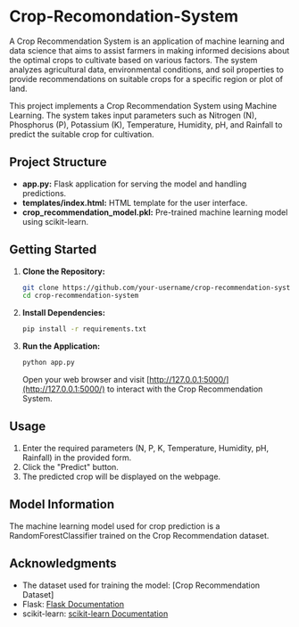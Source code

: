 # Crop-Recomondation-System


A Crop Recommendation System is an application of machine learning and data science that aims to assist farmers in making informed decisions about the optimal crops to cultivate based on various factors. The system analyzes agricultural data, environmental conditions, and soil properties to provide recommendations on suitable crops for a specific region or plot of land.

This project implements a Crop Recommendation System using Machine Learning. The system takes input parameters such as Nitrogen (N), Phosphorus (P), Potassium (K), Temperature, Humidity, pH, and Rainfall to predict the suitable crop for cultivation.

## Project Structure

- **app.py:** Flask application for serving the model and handling predictions.
- **templates/index.html:** HTML template for the user interface.
- **crop_recommendation_model.pkl:** Pre-trained machine learning model using scikit-learn.

## Getting Started

1. **Clone the Repository:**
     ```bash
    git clone https://github.com/your-username/crop-recommendation-system.git
    cd crop-recommendation-system
    ```

2. **Install Dependencies:**
    ```bash
    pip install -r requirements.txt
    ```

3. **Run the Application:**
    ```bash
    python app.py
    ```
    Open your web browser and visit [http://127.0.0.1:5000/](http://127.0.0.1:5000/) to interact with the Crop Recommendation System.

## Usage

1. Enter the required parameters (N, P, K, Temperature, Humidity, pH, Rainfall) in the provided form.
2. Click the "Predict" button.
3. The predicted crop will be displayed on the webpage.

## Model Information

The machine learning model used for crop prediction is a RandomForestClassifier trained on the Crop Recommendation dataset.

## Acknowledgments

- The dataset used for training the model: [Crop Recommendation Dataset]
- Flask: [Flask Documentation](https://flask.palletsprojects.com/)
- scikit-learn: [scikit-learn Documentation](https://scikit-learn.org/stable/documentation.html)

